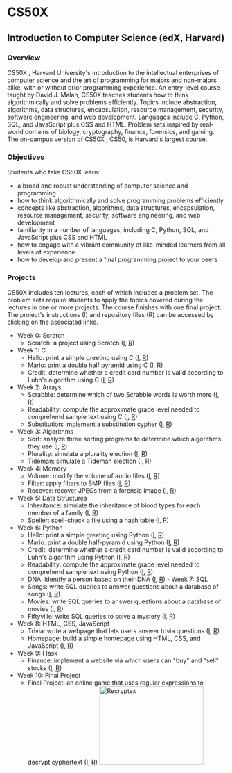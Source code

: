 # CS50X

## Introduction to Computer Science (edX, Harvard)

### Overview
CS50X , Harvard University's introduction to the intellectual enterprises of 
computer science and the art of programming for majors and non-majors alike, 
with or without prior programming experience. An entry-level course taught by 
David J. Malan, CS50X teaches students how to think algorithmically and solve 
problems efficiently. Topics include abstraction, algorithms, data structures, 
encapsulation, resource management, security, software engineering, and web 
development. Languages include C, Python, SQL, and JavaScript plus CSS and 
HTML. Problem sets inspired by real-world domains of biology, cryptography, 
finance, forensics, and gaming. The on-campus version of CS50X , CS50, is 
Harvard's largest course.

### Objectives
Students who take CS50X learn:
- a broad and robust understanding of computer science and programming
- how to think algorithmically and solve programming problems efficiently
- concepts like abstraction, algorithms, data structures, encapsulation, 
  resource management, security, software engineering, and web development
- familiarity in a number of languages, including C, Python, SQL, and 
  JavaScript plus CSS and HTML
- how to engage with a vibrant community of like-minded learners from all 
  levels of experience
- how to develop and present a final programming project to your peers

### Projects
CS50X includes ten lectures, each of which includes a problem set. The problem 
sets require students to apply the topics covered during the lectures in one or 
more projects. The course finishes with one final project. The project's 
instructions (I) and repository files (R) can be accessed by clicking on the 
associated links.

- Week 0: Scratch
  * Scratch: a project using Scratch ([I](https://cs50.harvard.edu/x/2022/psets/0/scratch/), [R](https://github.com/kvnduff/CS50X/tree/master/pset0))
- Week 1: C
  * Hello: print a simple greeting using C ([I](https://cs50.harvard.edu/x/2022/psets/1/hello/), [R](https://github.com/kvnduff/CS50X/tree/master/pset1))
  * Mario: print a double half pyramid using C ([I](https://cs50.harvard.edu/x/2022/psets/1/mario/more/), [R](https://github.com/kvnduff/CS50X/tree/master/pset1))
  * Credit: determine whether a credit card number is valid according to Luhn's algorithm using C ([I](https://cs50.harvard.edu/x/2022/psets/1/credit/), [R](https://github.com/kvnduff/CS50X/tree/master/pset1))
- Week 2: Arrays
  * Scrabble: determine which of two Scrabble words is worth more ([I](https://cs50.harvard.edu/x/2022/labs/2/), [R](https://github.com/kvnduff/CS50X/tree/master/pset2))
  * Readability: compute the approximate grade level needed to comprehend sample text using C ([I](https://cs50.harvard.edu/x/2022/psets/2/readability/), [R](https://github.com/kvnduff/CS50X/tree/master/pset2))
  * Substitution: implement a substitution cypher ([I](https://cs50.harvard.edu/x/2022/psets/2/substitution/), [R](https://github.com/kvnduff/CS50X/tree/master/pset2))
- Week 3: Algorithms
  * Sort: analyze three sorting programs to determine which algorithms they use ([I](https://cs50.harvard.edu/x/2022/labs/3/), [R](https://github.com/kvnduff/CS50X/tree/master/pset3))
  * Plurality: simulate a plurality election ([I](https://cs50.harvard.edu/x/2022/psets/3/plurality/), [R](https://github.com/kvnduff/CS50X/tree/master/pset3))
  * Tideman: simulate a Tideman election ([I](https://cs50.harvard.edu/x/2022/psets/3/tideman/), [R](https://github.com/kvnduff/CS50X/tree/master/pset3))
- Week 4: Memory
  * Volume: modify the volume of audio files ([I](https://cs50.harvard.edu/x/2022/labs/4/), [R](https://github.com/kvnduff/CS50X/tree/master/pset4))
  * Filter: apply filters to BMP files ([I](https://cs50.harvard.edu/x/2022/psets/4/filter/more/), [R](https://github.com/kvnduff/CS50X/tree/master/pset4))
  * Recover: recover JPEGs from a forensic image ([I](https://cs50.harvard.edu/x/2022/psets/4/recover/), [R](https://github.com/kvnduff/CS50X/tree/master/pset4))
- Week 5: Data Structures
  * Inheritance: simulate the inheritance of blood types for each member of a family ([I](https://cs50.harvard.edu/x/2022/labs/5/), [R](https://github.com/kvnduff/CS50X/tree/master/pset5))
  * Speller: spell-check a file using a hash table ([I](https://cs50.harvard.edu/x/2022/psets/5/speller/), [R](https://github.com/kvnduff/CS50X/tree/master/pset5))
- Week 6: Python
  * Hello: print a simple greeting using Python ([I](https://cs50.harvard.edu/x/2022/psets/6/hello/), [R](https://github.com/kvnduff/CS50X/tree/master/pset6))
  * Mario: print a double half-pyramid using Python ([I](https://cs50.harvard.edu/x/2022/psets/6/mario/more/), [R](https://github.com/kvnduff/CS50X/tree/master/pset6))
  * Credit: determine whether a credit card number is valid according to Luhn's algorithm using Python ([I](https://cs50.harvard.edu/x/2022/psets/6/credit/), [R](https://github.com/kvnduff/CS50X/tree/master/pset6))
  * Readability: compute the approximate grade level needed to comprehend sample text using Python ([I](https://cs50.harvard.edu/x/2022/psets/6/readability/), [R](https://github.com/kvnduff/CS50X/tree/master/pset6))
  * DNA: identify a person based on their DNA ([I](https://cs50.harvard.edu/x/2022/psets/6/dna/), [R](https://github.com/kvnduff/CS50X/tree/master/pset6)) - Week 7: SQL
  * Songs: write SQL queries to answer questions about a database of songs ([I](https://cs50.harvard.edu/x/2022/labs/7/), [R](https://github.com/kvnduff/CS50X/tree/master/pset7))
  * Movies: write SQL queries to answer questions about a database of movies ([I](https://cs50.harvard.edu/x/2022/psets/7/movies/), [R](https://github.com/kvnduff/CS50X/tree/master/pset7))
  * Fiftyville: write SQL queries to solve a mystery ([I](https://cs50.harvard.edu/x/2022/psets/7/fiftyville/), [R](https://github.com/kvnduff/CS50X/tree/master/pset7))
- Week 8: HTML, CSS, JavaScript
  * Trivia: write a webpage that lets users answer trivia questions ([I](https://cs50.harvard.edu/x/2022/labs/8/), [R](https://github.com/kvnduff/CS50X/tree/master/pset8))
  * Homepage: build a simple homepage using HTML, CSS, and JavaScript ([I](https://cs50.harvard.edu/x/2022/psets/8/homepage/), [R](https://github.com/kvnduff/CS50X/tree/master/pset8))
- Week 9: Flask
  * Finance: implement a website via which users can "buy" and "sell" stocks ([I](https://cs50.harvard.edu/x/2022/psets/9/finance/), [R](https://github.com/kvnduff/CS50X/tree/master/pset9))
- Week 10: Final Project
  * Final Project: an online game that uses regular expressions to decrypt cyphertext ([I](https://cs50.harvard.edu/x/2022/project/), [R](https://github.com/kvnduff/CS50X/tree/master/final_project)) <a 
    href="http://www.youtube.com/watch?feature=player_embedded&v=M8JmcAFzFuo" 
    target="_blank"><img src="http://img.youtube.com/vi/M8JmcAFzFuo/0.jpg" 
    alt="Recryptex" width="240" height="180" target="_blank"/></a>
